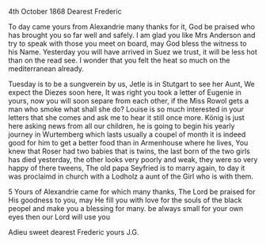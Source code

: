  4th October 1868
Dearest Frederic

To day came yours from Alexandrie many thanks for it, God be praised who has brought you so far well and safely. I am glad you like Mrs Anderson and try to speak with those you meet on board, may God bless the witness to his Name. Yesterday you will have arrived in Suez we trust, it will be less hot than on the read see. I wonder that you felt the heat so much on the mediterranean already.

Tuesday is to be a sungverein by us, Jetle is in Stutgart to see her Aunt, We expect the Diezes soon here, It was right you took a letter of Eugenie in yours, now you will soon separe from each other, if the Miss Rowol gets a man who smoke what shall she do? Louise is so much interested in your letters that she comes and ask me to hear it still once more. König is just here asking news from all our children, he is going to begin his yearly journey in Wurtemberg which lasts usually a coupel of month it is indeed good for him to get a better food than in Armenhouse where he lives, 
You knew that Roser had two babies that is twins, the last born of the two girls has died yesterday, the other looks very poorly and weak, they were so very happy of there tweens, The old papa Seyfried is to marry again, to day it was proclaimd in church with a Lodholz a aunt of the Girl who is with them.

5 Yours of Alexandrie came for which many thanks, The Lord be praised for His goodness to you, may He fill you with love for the souls of the black peopel and make you a blessing for many. be always small for your own eyes then our Lord will use you

Adieu sweet dearest Frederic
 yours J.G.
